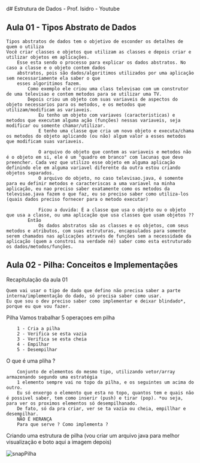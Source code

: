 d# Estrutura de Dados - Prof. Isidro - Youtube

## Aula 01 - Tipos Abstrato de Dados 
    Tipos abstratos de dados tem o objetivo de esconder os detalhes de quem o utiliza
    Você criar classes e objetos que utilizam as classes e depois criar e utilizar objetos em aplicações.
        Esse esta sendo o processo para explicar os dados abstratos. No caso a classe e o objeto contem dados
        abstratos, pois são dados/algoritimos utilizados por uma aplicação sem necessariamente ela saber o que 
        esses algoritimos fazem. 
            Como exemplo ele criou uma class televisao com um construtor de uma televisao e contem metodos para se utilizar uma TV.
            Depois criou um objeto com suas variaveis de aspectos do objeto necessarios para os metodos, e os metodos que utilizam/modificam as variaveis. 
                Eu tenho um objeto com variaves (caracteristicas) e metodos que executam alguma ação (funções) nessas variaveis, seja modificar ou somente chamar/utilizar.
                E tenho uma classe que cria um novo objeto e executa/chama os metodos do objeto aplicando (ou não) algum valor a esses metodos que modificam suas variaveis.

                O arquivo do objeto que contem as variaveis e metodos não é o objeto em si, ele é um "quadro em branco" com lacunas que devo preencher. Cada vez que utilizo esse objeto em alguma aplicação definindo ele em alguma variavel diferente da outra estou criando objetos separados. 
                O arquivo do objeto, no caso televisao.java, é somente para eu definir metodos e caracteriscas a uma variavel na minha aplicação, eu nao preciso saber exatamente como os metodos da televisao.java fazem o que faz, eu so preciso saber como utiliza-los (quais dados preciso fornecer para o metodo executar)

                Ficou a duvida: É a classe que usa o objeto ou o objeto que usa a classe, ou uma aplicação que usa classes que usam objetos ?? 
            Então
                Os dados abstratos são as classes e os objetos, com seus metodos e atributos, com suas estruturas, encapsulados para somente serem chamados nas aplicações através de funções sem a necessidade da aplicação (quem a constroi na verdade né) saber como esta estruturado os dados/metodos/funções. 

## Aula 02 - Pilha: Conceitos e Implementações
Recapitulação da aula 01

    Quem vai usar o tipo de dado que defino não precisa saber a parte interna/implementação do dado, só precisa saber como usar.
    Eu que sou o dev preciso saber como implementar e deixar blindado*, porque eu que vou fazer.
Pilha
Vamos trabalhar 5 operaçoes em pilha

        1 - Cria a pilha
        2 - Verifica se esta vazia
        3 - Verifica se esta cheia
        4 - Empilhar
        5 - Desempilhar

O que é uma pliha ?

        Conjunto de elementos do mesmo tipo, utilizando vetor/array armazenando segundo uma estratégia
        1 elemento sempre vai no topo da pilha, e os seguintes um acima do outro. 
        Eu só enxergo o elemento que esta no topo, quantos tem e quais não é possivel saber, tem como inserir (push) e tirar (pop). *ou seja, para ver os proximos elementos só desempilhanado. 
        De fato, só da pra criar, ver se ta vazia ou cheia, empillhar e desempilhar.
        NÃO É HERANÇA
        Para que serve ? Como implementa ? 

Criando uma estrutura de pilha (vou criar um arquivo java para melhor visualização e boto aqui a imagem depois)

![snapPilha](https://github.com/renanacedo/javastudies/assets/110266440/97abe34e-5123-4d3e-bd8d-2faabc5e55ce)


